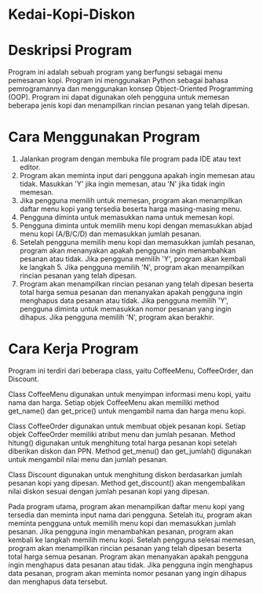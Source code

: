 # Kedai-Kopi-Diskon

# Deskripsi Program

Program ini adalah sebuah program yang berfungsi sebagai menu pemesanan kopi. Program ini menggunakan Python sebagai bahasa pemrogramannya dan menggunakan konsep Object-Oriented Programming (OOP). Program ini dapat digunakan oleh pengguna untuk memesan beberapa jenis kopi dan menampilkan rincian pesanan yang telah dipesan.

# Cara Menggunakan Program

1. Jalankan program dengan membuka file program pada IDE atau text editor.
2. Program akan meminta input dari pengguna apakah ingin memesan atau tidak. Masukkan 'Y' jika ingin memesan, atau 'N' jika tidak ingin memesan.
3. Jika pengguna memilih untuk memesan, program akan menampilkan daftar menu kopi yang tersedia beserta harga masing-masing menu.
4. Pengguna diminta untuk memasukkan nama untuk memesan kopi.
5. Pengguna diminta untuk memilih menu kopi dengan memasukkan abjad menu kopi (A/B/C/D) dan memasukkan jumlah pesanan.
6. Setelah pengguna memilih menu kopi dan memasukkan jumlah pesanan, program akan menanyakan apakah pengguna ingin menambahkan pesanan atau tidak. Jika pengguna memilih 'Y', program akan kembali ke langkah 5. Jika pengguna memilih 'N', program akan menampilkan rincian pesanan yang telah dipesan.
7. Program akan menampilkan rincian pesanan yang telah dipesan beserta total harga semua pesanan dan menanyakan apakah pengguna ingin menghapus data pesanan atau tidak. Jika pengguna memilih 'Y', pengguna diminta untuk memasukkan nomor pesanan yang ingin dihapus. Jika pengguna memilih 'N', program akan berakhir.

# Cara Kerja Program

Program ini terdiri dari beberapa class, yaitu CoffeeMenu, CoffeeOrder, dan Discount. 

Class CoffeeMenu digunakan untuk menyimpan informasi menu kopi, yaitu nama dan harga. Setiap objek CoffeeMenu akan memiliki method get_name() dan get_price() untuk mengambil nama dan harga menu kopi.

Class CoffeeOrder digunakan untuk membuat objek pesanan kopi. Setiap objek CoffeeOrder memiliki atribut menu dan jumlah pesanan. Method hitung() digunakan untuk menghitung total harga pesanan kopi setelah diberikan diskon dan PPN. Method get_menu() dan get_jumlah() digunakan untuk mengambil nilai menu dan jumlah pesanan.

Class Discount digunakan untuk menghitung diskon berdasarkan jumlah pesanan kopi yang dipesan. Method get_discount() akan mengembalikan nilai diskon sesuai dengan jumlah pesanan kopi yang dipesan.

Pada program utama, program akan menampilkan daftar menu kopi yang tersedia dan meminta input nama dari pengguna. Setelah itu, program akan meminta pengguna untuk memilih menu kopi dan memasukkan jumlah pesanan. Jika pengguna ingin menambahkan pesanan, program akan kembali ke langkah memilih menu kopi. Setelah pengguna selesai memesan, program akan menampilkan rincian pesanan yang telah dipesan beserta total harga semua pesanan. Program akan menanyakan apakah pengguna ingin menghapus data pesanan atau tidak. Jika pengguna ingin menghapus data pesanan, program akan meminta nomor pesanan yang ingin dihapus dan menghapus data tersebut.
